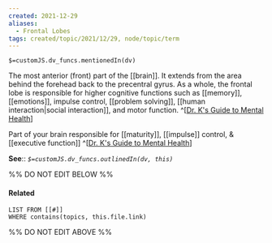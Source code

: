```yaml
---
created: 2021-12-29 
aliases:
  - Frontal Lobes
tags: created/topic/2021/12/29, node/topic/term
---
```

`$=customJS.dv_funcs.mentionedIn(dv)`

The most anterior (front) part of the [[brain]]. It extends from the area behind the forehead back to the precentral gyrus. As a whole, the frontal lobe is responsible for higher cognitive functions such as [[memory]], [[emotions]], impulse control, [[problem solving]], [[human interaction|social interaction]], and motor function.
^[[Dr. K's Guide to Mental Health](https://coaching.healthygamer.gg/guide)]

Part of your brain responsible for [[maturity]], [[impulse]] control, & [[executive function]]
^[[Dr. K's Guide to Mental Health](https://coaching.healthygamer.gg/guide)]

**See**::
*`$=customJS.dv_funcs.outlinedIn(dv, this)`*

%% DO NOT EDIT BELOW %%
#### Related 
```dataview
LIST FROM [[#]]
WHERE contains(topics, this.file.link)
```
%% DO NOT EDIT ABOVE %%
